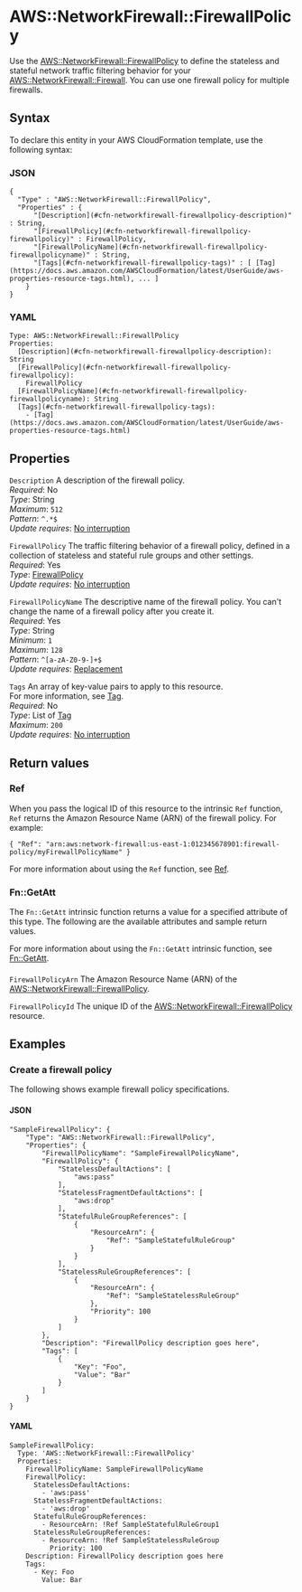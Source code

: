 # AWS::NetworkFirewall::FirewallPolicy<a name="aws-resource-networkfirewall-firewallpolicy"></a>

Use the [AWS::NetworkFirewall::FirewallPolicy](#aws-resource-networkfirewall-firewallpolicy) to define the stateless and stateful network traffic filtering behavior for your [AWS::NetworkFirewall::Firewall](aws-resource-networkfirewall-firewall.md)\. You can use one firewall policy for multiple firewalls\.

## Syntax<a name="aws-resource-networkfirewall-firewallpolicy-syntax"></a>

To declare this entity in your AWS CloudFormation template, use the following syntax:

### JSON<a name="aws-resource-networkfirewall-firewallpolicy-syntax.json"></a>

```
{
  "Type" : "AWS::NetworkFirewall::FirewallPolicy",
  "Properties" : {
      "[Description](#cfn-networkfirewall-firewallpolicy-description)" : String,
      "[FirewallPolicy](#cfn-networkfirewall-firewallpolicy-firewallpolicy)" : FirewallPolicy,
      "[FirewallPolicyName](#cfn-networkfirewall-firewallpolicy-firewallpolicyname)" : String,
      "[Tags](#cfn-networkfirewall-firewallpolicy-tags)" : [ [Tag](https://docs.aws.amazon.com/AWSCloudFormation/latest/UserGuide/aws-properties-resource-tags.html), ... ]
    }
}
```

### YAML<a name="aws-resource-networkfirewall-firewallpolicy-syntax.yaml"></a>

```
Type: AWS::NetworkFirewall::FirewallPolicy
Properties:
  [Description](#cfn-networkfirewall-firewallpolicy-description): String
  [FirewallPolicy](#cfn-networkfirewall-firewallpolicy-firewallpolicy):
    FirewallPolicy
  [FirewallPolicyName](#cfn-networkfirewall-firewallpolicy-firewallpolicyname): String
  [Tags](#cfn-networkfirewall-firewallpolicy-tags):
    - [Tag](https://docs.aws.amazon.com/AWSCloudFormation/latest/UserGuide/aws-properties-resource-tags.html)
```

## Properties<a name="aws-resource-networkfirewall-firewallpolicy-properties"></a>

`Description` <a name="cfn-networkfirewall-firewallpolicy-description"></a>
A description of the firewall policy\.  
_Required_: No  
_Type_: String  
_Maximum_: `512`  
_Pattern_: `^.*$`  
_Update requires_: [No interruption](https://docs.aws.amazon.com/AWSCloudFormation/latest/UserGuide/using-cfn-updating-stacks-update-behaviors.html#update-no-interrupt)

`FirewallPolicy` <a name="cfn-networkfirewall-firewallpolicy-firewallpolicy"></a>
The traffic filtering behavior of a firewall policy, defined in a collection of stateless and stateful rule groups and other settings\.  
_Required_: Yes  
_Type_: [FirewallPolicy](aws-properties-networkfirewall-firewallpolicy-firewallpolicy.md)  
_Update requires_: [No interruption](https://docs.aws.amazon.com/AWSCloudFormation/latest/UserGuide/using-cfn-updating-stacks-update-behaviors.html#update-no-interrupt)

`FirewallPolicyName` <a name="cfn-networkfirewall-firewallpolicy-firewallpolicyname"></a>
The descriptive name of the firewall policy\. You can't change the name of a firewall policy after you create it\.  
_Required_: Yes  
_Type_: String  
_Minimum_: `1`  
_Maximum_: `128`  
_Pattern_: `^[a-zA-Z0-9-]+$`  
_Update requires_: [Replacement](https://docs.aws.amazon.com/AWSCloudFormation/latest/UserGuide/using-cfn-updating-stacks-update-behaviors.html#update-replacement)

`Tags` <a name="cfn-networkfirewall-firewallpolicy-tags"></a>
An array of key\-value pairs to apply to this resource\.  
For more information, see [Tag](https://docs.aws.amazon.com/AWSCloudFormation/latest/UserGuide/aws-properties-resource-tags.html)\.  
_Required_: No  
_Type_: List of [Tag](https://docs.aws.amazon.com/AWSCloudFormation/latest/UserGuide/aws-properties-resource-tags.html)  
_Maximum_: `200`  
_Update requires_: [No interruption](https://docs.aws.amazon.com/AWSCloudFormation/latest/UserGuide/using-cfn-updating-stacks-update-behaviors.html#update-no-interrupt)

## Return values<a name="aws-resource-networkfirewall-firewallpolicy-return-values"></a>

### Ref<a name="aws-resource-networkfirewall-firewallpolicy-return-values-ref"></a>

When you pass the logical ID of this resource to the intrinsic `Ref` function, `Ref` returns the Amazon Resource Name \(ARN\) of the firewall policy\. For example:

`{ "Ref": "arn:aws:network-firewall:us-east-1:012345678901:firewall-policy/myFirewallPolicyName" }`

For more information about using the `Ref` function, see [Ref](https://docs.aws.amazon.com/AWSCloudFormation/latest/UserGuide/intrinsic-function-reference-ref.html)\.

### Fn::GetAtt<a name="aws-resource-networkfirewall-firewallpolicy-return-values-fn--getatt"></a>

The `Fn::GetAtt` intrinsic function returns a value for a specified attribute of this type\. The following are the available attributes and sample return values\.

For more information about using the `Fn::GetAtt` intrinsic function, see [Fn::GetAtt](https://docs.aws.amazon.com/AWSCloudFormation/latest/UserGuide/intrinsic-function-reference-getatt.html)\.

#### <a name="aws-resource-networkfirewall-firewallpolicy-return-values-fn--getatt-fn--getatt"></a>

`FirewallPolicyArn` <a name="FirewallPolicyArn-fn::getatt"></a>
The Amazon Resource Name \(ARN\) of the [AWS::NetworkFirewall::FirewallPolicy](#aws-resource-networkfirewall-firewallpolicy)\.

`FirewallPolicyId` <a name="FirewallPolicyId-fn::getatt"></a>
The unique ID of the [AWS::NetworkFirewall::FirewallPolicy](#aws-resource-networkfirewall-firewallpolicy) resource\.

## Examples<a name="aws-resource-networkfirewall-firewallpolicy--examples"></a>

### Create a firewall policy<a name="aws-resource-networkfirewall-firewallpolicy--examples--Create_a_firewall_policy"></a>

The following shows example firewall policy specifications\.

#### JSON<a name="aws-resource-networkfirewall-firewallpolicy--examples--Create_a_firewall_policy--json"></a>

```
"SampleFirewallPolicy": {
    "Type": "AWS::NetworkFirewall::FirewallPolicy",
    "Properties": {
        "FirewallPolicyName": "SampleFirewallPolicyName",
        "FirewallPolicy": {
            "StatelessDefaultActions": [
                "aws:pass"
            ],
            "StatelessFragmentDefaultActions": [
                "aws:drop"
            ],
            "StatefulRuleGroupReferences": [
                {
                    "ResourceArn": {
                        "Ref": "SampleStatefulRuleGroup"
                    }
                }
            ],
            "StatelessRuleGroupReferences": [
                {
                    "ResourceArn": {
                        "Ref": "SampleStatelessRuleGroup"
                    },
                    "Priority": 100
                }
            ]
        },
        "Description": "FirewallPolicy description goes here",
        "Tags": [
            {
                "Key": "Foo",
                "Value": "Bar"
            }
        ]
    }
}
```

#### YAML<a name="aws-resource-networkfirewall-firewallpolicy--examples--Create_a_firewall_policy--yaml"></a>

```
SampleFirewallPolicy:
  Type: 'AWS::NetworkFirewall::FirewallPolicy'
  Properties:
    FirewallPolicyName: SampleFirewallPolicyName
    FirewallPolicy:
      StatelessDefaultActions:
        - 'aws:pass'
      StatelessFragmentDefaultActions:
        - 'aws:drop'
      StatefulRuleGroupReferences:
        - ResourceArn: !Ref SampleStatefulRuleGroup1
      StatelessRuleGroupReferences:
        - ResourceArn: !Ref SampleStatelessRuleGroup
          Priority: 100
    Description: FirewallPolicy description goes here
    Tags:
      - Key: Foo
        Value: Bar
```
